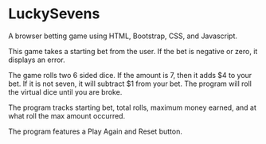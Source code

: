 # LuckySevens
A browser betting game using HTML, Bootstrap, CSS, and Javascript.

This game takes a starting bet from the user.  If the bet is negative or zero, it displays an error.

The game rolls two 6 sided dice.  If the amount is 7, then it adds $4 to your bet.  If it is not seven, it will subtract $1 from your bet.  The program will roll the virtual dice until you are broke.

The program tracks starting bet, total rolls, maximum money earned, and at what roll the max amount occurred.

The program features a Play Again and Reset button.

